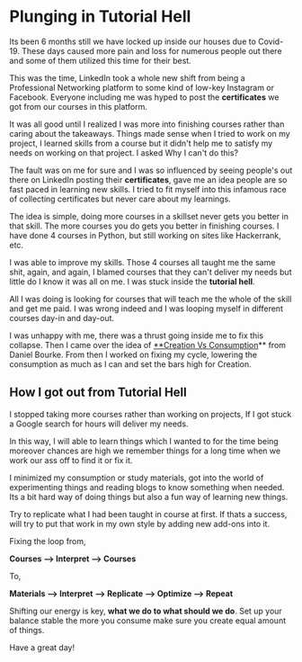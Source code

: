 # Plunging in Tutorial Hell

Its been 6 months still we have locked up inside our houses due to Covid-19. These days caused more pain and loss for numerous people out there and some of them utilized this time for their best.

This was the time, LinkedIn took a whole new shift from being a Professional Networking platform to some kind of low-key Instagram or Facebook. Everyone including me was hyped to post the **certificates** we got from our courses in this platform. 

It was all good until I realized I was more into finishing courses rather than caring about the takeaways. Things made sense when I tried to work on my project, I learned skills from a course but it didn't help me to satisfy my needs on working on that project. I asked Why I can't do this?

The fault was on me for sure and I was so influenced by seeing people's out there on LinkedIn posting their **certificates**, gave me an idea people are so fast paced in learning new skills. I tried to fit myself into this infamous race of collecting certificates but never care about my learnings.

The idea is simple, doing more courses in a skillset never gets you better in that skill. The more courses you do gets you better in finishing courses. I have done 4 courses in Python, but still working on sites like Hackerrank, etc.

I was able to improve my skills. Those 4 courses all taught me the same shit, again, and again, I blamed courses that they can't deliver my needs but little do I know it was all on me. I was stuck inside the **tutorial hell**.

All I was doing is looking for courses that will teach me the whole of the skill and get me paid. I was wrong indeed and I was looping myself in different courses day-in and day-out.

I was unhappy with me, there was a thrust going inside me to fix this collapse. Then I came over the idea of [**Creation Vs Consumption](https://youtu.be/vKHJrTHB5rM)** from Daniel Bourke. From then I worked on fixing my cycle, lowering the consumption as much as I can and set the bars high for Creation.

## How I got out from Tutorial Hell

I stopped taking more courses rather than working on projects, If I got stuck a Google search for hours will deliver my needs.

In this way, I will able to learn things which I wanted to for the time being moreover chances are high we remember things for a long time when we work our ass off to find it or fix it.

I minimized my consumption or study materials, got into the world of experimenting things and reading blogs to know something when needed. Its a bit hard way of doing things but also a fun way of learning new things. 

Try to replicate what I had been taught in course at first. If thats a success, will try to put that work in my own style by adding new add-ons into it. 

Fixing the loop from, 

**Courses —> Interpret —> Courses** 

To,

**Materials —> Interpret —> Replicate —> Optimize —> Repeat** 

Shifting our energy is key, **what we do to what should we do**. Set up your balance stable the more you consume make sure you create equal amount of things. 

Have a great day!
